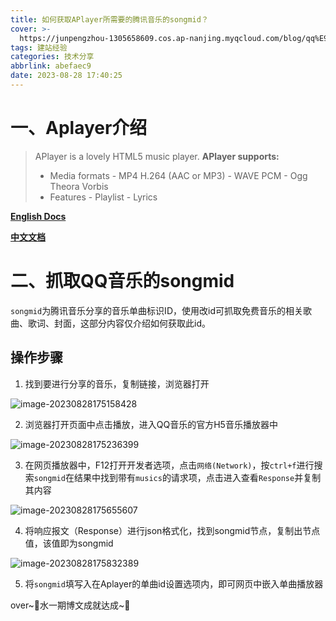 ```yaml
---
title: 如何获取APlayer所需要的腾讯音乐的songmid？
cover: >-
  https://junpengzhou-1305658609.cos.ap-nanjing.myqcloud.com/blog/qq%E9%9F%B3%E4%B9%90%E6%8A%80%E5%B7%A7%E5%88%86%E4%BA%AB-cover.jpg
tags: 建站经验
categories: 技术分享
abbrlink: abefaec9
date: 2023-08-28 17:40:25
---
```

# 一、Aplayer介绍

> APlayer is a lovely HTML5 music player.
> **APlayer supports:**
>
> - Media formats - MP4 H.264 (AAC or MP3) - WAVE PCM - Ogg Theora Vorbis
> - Features - Playlist - Lyrics

**[English Docs](https://aplayer.js.org/)**

**[中文文档](https://aplayer.js.org/#/zh-Hans/)**

# 二、抓取QQ音乐的songmid
`songmid`为腾讯音乐分享的音乐单曲标识ID，使用改id可抓取免费音乐的相关歌曲、歌词、封面，这部分内容仅介绍如何获取此id。

## 操作步骤

1. 找到要进行分享的音乐，复制链接，浏览器打开

![image-20230828175158428](https://junpengzhou-1305658609.cos.ap-nanjing.myqcloud.com/blog/image-20230828175158428.png)

2. 浏览器打开页面中点击播放，进入QQ音乐的官方H5音乐播放器中

![image-20230828175236399](https://junpengzhou-1305658609.cos.ap-nanjing.myqcloud.com/blog/image-20230828175236399.png)

3. 在网页播放器中，F12打开开发者选项，点击`网络(Network)`，按`ctrl+f`进行搜索`songmid`在结果中找到带有`musics`的请求项，点击进入查看`Response`并复制其内容

![image-20230828175655607](https://junpengzhou-1305658609.cos.ap-nanjing.myqcloud.com/blog/image-20230828175655607.png)

4. 将响应报文（Response）进行json格式化，找到songmid节点，复制出节点值，该值即为songmid

![image-20230828175832389](https://junpengzhou-1305658609.cos.ap-nanjing.myqcloud.com/blog/image-20230828175832389.png)

5. 将`songmid`填写入在Aplayer的单曲id设置选项内，即可网页中嵌入单曲播放器

over~:sunrise_over_mountains:水一期博文成就达成~:dog:

